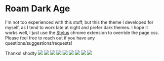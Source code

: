 # Roam Dark Age

I'm not too experienced with this stuff, but this the theme I developed for myself, as I tend to work late at night and prefer dark themes. I hope it works well, I just use the [Stylus](https://chrome.google.com/webstore/detail/stylus/clngdbkpkpeebahjckkjfobafhncgmne?hl=en) chrome extension to override the page css. Please feel free to reach out if you have any questions/suggestions/requests!

Thanks!
shodty
![](Images/Main.png)
![](Images/Sidebar.png)
![](Images/Leftbar.png)
![](Images/Table.png)
![](Images/All_Pages_Section.png)
![](Images/Graph.png)
![](Images/Graph_Overview.png)
![](Images/Daily.png)
![](Images/FullPage.png)
